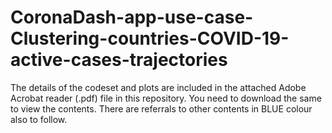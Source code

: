 # CoronaDash-app-use-case-Clustering-countries-COVID-19-active-cases-trajectories

The details of the codeset and plots are included in the attached Adobe Acrobat reader (.pdf) file in this repository. 
You need to download the same to view the contents. There are referrals to other contents in BLUE colour also to follow.
